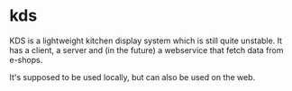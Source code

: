 # kds

KDS is a lightweight kitchen display system which is still quite unstable. It has a client, a server and (in the future) a webservice that fetch data from e-shops.

It's supposed to be used locally, but can also be used on the web.
